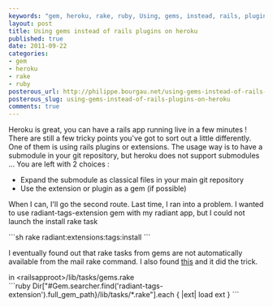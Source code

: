 ```yaml
---
keywords: "gem, heroku, rake, ruby, Using, gems, instead, rails, plugins"
layout: post
title: Using gems instead of rails plugins on heroku
published: true
date: 2011-09-22
categories:
- gem
- heroku
- rake
- ruby
posterous_url: http://philippe.bourgau.net/using-gems-instead-of-rails-plugins-on-heroku
posterous_slug: using-gems-instead-of-rails-plugins-on-heroku
comments: true
---
```

<p>Heroku is great, you can have a rails app running live in a few minutes ! There are still a few tricky points you've got to sort out a little differently. One of them is using rails plugins or extensions. The usage way is to have a submodule in your git repository, but heroku does not support submodules ... You are left with 2 choices :</p>
<ul>
<li>Expand the submodule as classical files in your main git repository</li>
<li>Use the extension or plugin as a gem (if possible)</li>
</ul>
<p>When I can, I'll go the second route. Last time, I ran into a problem. I wanted to use radiant-tags-extension gem with my radiant app, but I could not launch the install rake task<p />
```sh
rake radiant:extensions:tags:install
```
<p />I eventually found out that rake tasks from gems are not automatically available from the mail rake command. I also found <a href="http://ggr.com/how-to-include-a-gems-rake-tasks-in-your-rails-app.html">this</a> and it did the trick.</p>
<p>in &lt;railsapproot&gt;/lib/tasks/gems.rake<br />
```ruby
Dir["#Gem.searcher.find('radiant-tags-extension').full_gem_path}/lib/tasks/*.rake"].each { |ext| load ext }
```
</p>
